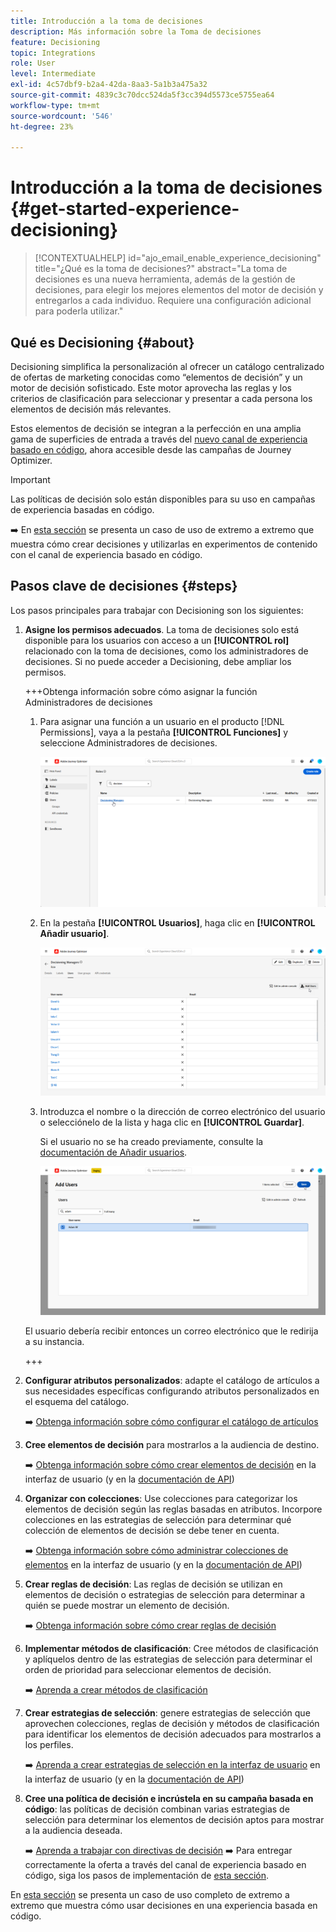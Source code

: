 ```yaml
---
title: Introducción a la toma de decisiones
description: Más información sobre la Toma de decisiones
feature: Decisioning
topic: Integrations
role: User
level: Intermediate
exl-id: 4c57dbf9-b2a4-42da-8aa3-5a1b3a475a32
source-git-commit: 4839c3c70dcc524da5f3cc394d5573ce5755ea64
workflow-type: tm+mt
source-wordcount: '546'
ht-degree: 23%

---
```


# Introducción a la toma de decisiones {#get-started-experience-decisioning}

>[!CONTEXTUALHELP]
>id="ajo_email_enable_experience_decisioning"
>title="¿Qué es la toma de decisiones?"
>abstract="La toma de decisiones es una nueva herramienta, además de la gestión de decisiones, para elegir los mejores elementos del motor de decisión y entregarlos a cada individuo. Requiere una configuración adicional para poderla utilizar."

## Qué es Decisioning {#about}

Decisioning simplifica la personalización al ofrecer un catálogo centralizado de ofertas de marketing conocidas como “elementos de decisión” y un motor de decisión sofisticado. Este motor aprovecha las reglas y los criterios de clasificación para seleccionar y presentar a cada persona los elementos de decisión más relevantes.

Estos elementos de decisión se integran a la perfección en una amplia gama de superficies de entrada a través del [nuevo canal de experiencia basado en código](https://experienceleague.adobe.com/en/docs/journey-optimizer/using/code-based-experience/get-started-code-based), ahora accesible desde las campañas de Journey Optimizer.

>[!IMPORTANT]
>
>Las políticas de decisión solo están disponibles para su uso en campañas de experiencia basadas en código.

➡️ En [esta sección](experience-decisioning-uc.md) se presenta un caso de uso de extremo a extremo que muestra cómo crear decisiones y utilizarlas en experimentos de contenido con el canal de experiencia basado en código.

## Pasos clave de decisiones {#steps}

Los pasos principales para trabajar con Decisioning son los siguientes:

1. **Asigne los permisos adecuados**. La toma de decisiones solo está disponible para los usuarios con acceso a un **[!UICONTROL rol]** relacionado con la toma de decisiones, como los administradores de decisiones. Si no puede acceder a Decisioning, debe ampliar los permisos.

   +++Obtenga información sobre cómo asignar la función Administradores de decisiones

   1. Para asignar una función a un usuario en el producto [!DNL Permissions], vaya a la pestaña **[!UICONTROL Funciones]** y seleccione Administradores de decisiones.

      ![](assets/decision_permission_1.png)

   1. En la pestaña **[!UICONTROL Usuarios]**, haga clic en **[!UICONTROL Añadir usuario]**.

      ![](assets/decision_permission_2.png)

   1. Introduzca el nombre o la dirección de correo electrónico del usuario o selecciónelo de la lista y haga clic en **[!UICONTROL Guardar]**.

      Si el usuario no se ha creado previamente, consulte la [documentación de Añadir usuarios](https://experienceleague.adobe.com/es/docs/experience-platform/access-control/ui/users).

      ![](assets/decision_permission_3.png)

   El usuario debería recibir entonces un correo electrónico que le redirija a su instancia.

   +++

1. **Configurar atributos personalizados**: adapte el catálogo de artículos a sus necesidades específicas configurando atributos personalizados en el esquema del catálogo.

   ➡️ [Obtenga información sobre cómo configurar el catálogo de artículos](catalogs.md)

1. **Cree elementos de decisión** para mostrarlos a la audiencia de destino.

   ➡️ [Obtenga información sobre cómo crear elementos de decisión](items.md) en la interfaz de usuario (y en la [documentación de API](api-reference/decisions-items/create.md))

1. **Organizar con colecciones**: Use colecciones para categorizar los elementos de decisión según las reglas basadas en atributos. Incorpore colecciones en las estrategias de selección para determinar qué colección de elementos de decisión se debe tener en cuenta.

   ➡️ [Obtenga información sobre cómo administrar colecciones de elementos](collections.md) en la interfaz de usuario (y en la [documentación de API](api-reference/items-collections/create.md))

1. **Crear reglas de decisión**: Las reglas de decisión se utilizan en elementos de decisión o estrategias de selección para determinar a quién se puede mostrar un elemento de decisión.

   ➡️ [Obtenga información sobre cómo crear reglas de decisión](rules.md)

1. **Implementar métodos de clasificación**: Cree métodos de clasificación y aplíquelos dentro de las estrategias de selección para determinar el orden de prioridad para seleccionar elementos de decisión.

   ➡️ [Aprenda a crear métodos de clasificación](ranking.md)

1. **Crear estrategias de selección**: genere estrategias de selección que aprovechen colecciones, reglas de decisión y métodos de clasificación para identificar los elementos de decisión adecuados para mostrarlos a los perfiles.

   ➡️ [Aprenda a crear estrategias de selección en la interfaz de usuario](selection-strategies.md) en la interfaz de usuario (y en la [documentación de API](api-reference/selection-strategies/create.md))

1. **Cree una política de decisión e incrústela en su campaña basada en código**: las políticas de decisión combinan varias estrategias de selección para determinar los elementos de decisión aptos para mostrar a la audiencia deseada.

   ➡️ [Aprenda a trabajar con directivas de decisión](create-decision.md)
➡️ Para entregar correctamente la oferta a través del canal de experiencia basado en código, siga los pasos de implementación de [esta sección](../code-based/code-based-implementation-samples.md).

En [esta sección](experience-decisioning-uc.md) se presenta un caso de uso completo de extremo a extremo que muestra cómo usar decisiones en una experiencia basada en código.
